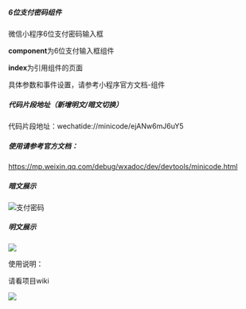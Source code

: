 ##### 6位支付密码组件
微信小程序6位支付密码输入框

**component**为6位支付输入框组件

**index**为引用组件的页面

具体参数和事件设置，请参考小程序官方文档-组件

##### 代码片段地址（新增明文/暗文切换）

代码片段地址：wechatide://minicode/ejANw6mJ6uY5

##### 使用请参考官方文档：

 https://mp.weixin.qq.com/debug/wxadoc/dev/devtools/minicode.html

##### 暗文展示

![支付密码](https://om83cysj8.qnssl.com/%E6%9A%97%E6%96%87%E5%B1%95%E7%A4%BA.gif)

##### 明文展示

![](https://om83cysj8.qnssl.com/%E6%98%8E%E6%96%87%E5%B1%95%E7%A4%BA.gif)

使用说明：

请看项目wiki

![](https://om83cysj8.qnssl.com/Snipaste_2018-03-22_18-14-51.png)